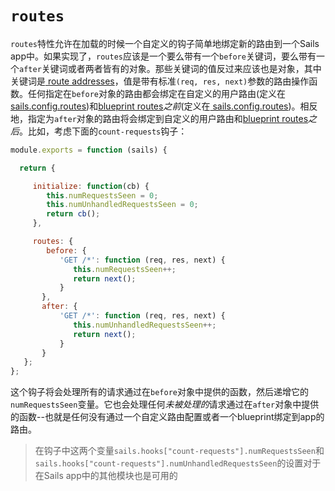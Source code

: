 # `routes`
`routes`特性允许在加载的时候一个自定义的钩子简单地绑定新的路由到一个Sails app中。如果实现了，`routes`应该是一个要么带有一个`before`关键词，要么带有一个`after`关键词或者两者皆有的对象。那些关键词的值反过来应该也是对象，其中关键词是[ route addresses](http://sailsjs.org/documentation/concepts/Routes/RouteTargetSyntax.html?q=route-address)，值是带有标准`(req, res, next)`参数的路由操作函数。任何指定在`before`对象的路由都会绑定在自定义的用户路由(定义在[sails.config.routes](http://sailsjs.org/documentation/reference/sails.config/sails.config.routes.html))和[blueprint routes](http://sailsjs.org/documentation/reference/blueprint-api?q=blueprint-routes)*之前*(定义在[ sails.config.routes]())。相反地，指定为`after`对象的路由将会绑定到自定义的用户路由和[blueprint routes]()*之后*。比如，考虑下面的`count-requests`钩子：

 ```javascript
module.exports = function (sails) {

   return {

      initialize: function(cb) {
         this.numRequestsSeen = 0;
         this.numUnhandledRequestsSeen = 0;
         return cb();
      },

      routes: {
         before: {
            'GET /*': function (req, res, next) {
               this.numRequestsSeen++;
               return next();
            }
        },
        after: {
            'GET /*': function (req, res, next) {
               this.numUnhandledRequestsSeen++;
               return next();
            }
        }
    };
};
```

这个钩子将会处理所有的请求通过在`before`对象中提供的函数，然后递增它的`numRequestsSeen`变量。它也会处理任何*未被处理的*请求通过在`after`对象中提供的函数--也就是任何没有通过一个自定义路由配置或者一个blueprint绑定到app的路由。

> 在钩子中这两个变量`sails.hooks["count-requests"].numRequestsSeen`和`sails.hooks["count-requests"].numUnhandledRequestsSeen`的设置对于在Sails app中的其他模块也是可用的


<docmeta name="displayName" value=".routes">
<docmeta name="stabilityIndex" value="3">
